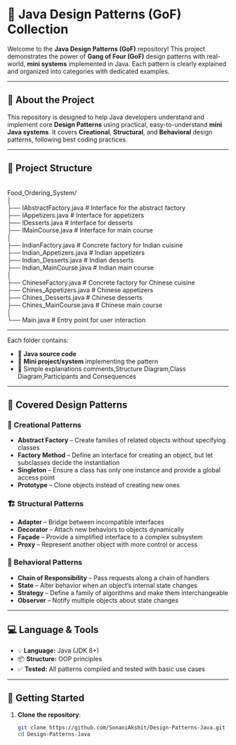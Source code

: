 # 🎯 Java Design Patterns (GoF) Collection

Welcome to the **Java Design Patterns (GoF)** repository! This project demonstrates the power of **Gang of Four (GoF)** design patterns with real-world, **mini systems** implemented in Java. Each pattern is clearly explained and organized into categories with dedicated examples.

---

## 🧠 About the Project

This repository is designed to help Java developers understand and implement core **Design Patterns** using practical, easy-to-understand **mini Java systems**. It covers **Creational**, **Structural**, and **Behavioral** design patterns, following best coding practices.

---

## 📁 Project Structure

<br>Food_Ordering_System/
<br>│
<br>├── IAbstractFactory.java         # Interface for the abstract factory
<br>├── IAppetizers.java              # Interface for appetizers
<br>├── IDesserts.java                # Interface for desserts
<br>├── IMainCourse.java              # Interface for main course
<br>│
<br>├── IndianFactory.java            # Concrete factory for Indian cuisine
<br>├── Indian_Appetizers.java        # Indian appetizers
<br>├── Indian_Desserts.java          # Indian desserts
<br>├── Indian_MainCourse.java        # Indian main course
<br>│
<br>├── ChineseFactory.java           # Concrete factory for Chinese cuisine
<br>├── Chines_Appetizers.java        # Chinese appetizers
<br>├── Chines_Desserts.java          # Chinese desserts
<br>├── Chines_MainCourse.java        # Chinese main course
<br>│
<br>└── Main.java                     # Entry point for user interaction


--- 

Each folder contains:
- 📄 **Java source code**
- 🧪 **Mini project/system** implementing the pattern
- 📘 Simple explanations comments,Structure Diagram,Class Diagram,Participants and Consequences

---

## 🧰 Covered Design Patterns

### 🔨 Creational Patterns
- **Abstract Factory** – Create families of related objects without specifying classes
- **Factory Method** – Define an interface for creating an object, but let subclasses decide the instantiation
- **Singleton** – Ensure a class has only one instance and provide a global access point
- **Prototype** – Clone objects instead of creating new ones

### 🏗️ Structural Patterns
- **Adapter** – Bridge between incompatible interfaces
- **Decorator** – Attach new behaviors to objects dynamically
- **Façade** – Provide a simplified interface to a complex subsystem
- **Proxy** – Represent another object with more control or access

### 🔁 Behavioral Patterns
- **Chain of Responsibility** – Pass requests along a chain of handlers
- **State** – Alter behavior when an object’s internal state changes
- **Strategy** – Define a family of algorithms and make them interchangeable
- **Observer** – Notify multiple objects about state changes

---

## 💻 Language & Tools

- 💡 **Language:** Java (JDK 8+)
- 📦 **Structure:** OOP principles
- ✅ **Tested:** All patterns compiled and tested with basic use cases

---

## 🚀 Getting Started

1. **Clone the repository**:
   ```sh
   git clone https://github.com/SonaniAkshit/Design-Patterns-Java.git
   cd Design-Patterns-Java
